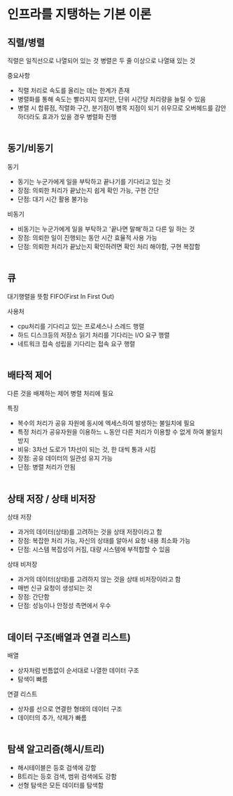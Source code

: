 # **인프라를 지탱하는 기본 이론**


## 직렬/병렬
직렬은 일직선으로 나열되어 있는 것
병렬은 두 줄 이상으로 나열돼 있는 것

중요사항
- 직렬 처리로 속도를 올리는 데는 한계가 존재
- 병렬화를 통해 속도는 빨라지지 않지만, 단위 시간당 처리량을 늘릴 수 있음
- 병렬 시 합류점, 직렬화 구간, 분기점이 병목 지점이 되기 쉬우므로 오버헤드를 감안하더라도 효과가 있을 경우 병렬화 진행
<br></br>

## 동기/비동기
동기
- 동기는 누군가에게 일을 부탁하고 끝나기를 기다리고 있는 것
- 장점: 의뢰한 처리가 끝났는지 쉽게 확인 가능, 구현 간단
- 단점: 대기 시간 활용 불가능

비동기
- 비동기는 누군가에게 일을 부탁하고 '끝나면 말해'하고 다른 일 하는 것
- 장점: 의뢰한 일이 진행되는 동안 시간 효율적 사용 가능
- 단점: 의뢰한 처리가 끝났는지 확인하려면 확인 처리 해야함, 구현 복잡함
<br></br>

## 큐
대기행렬을 뜻함
FIFO(First In First Out)

사용처
- cpu처리를 기다리고 있는 프로세스나 스레드 행렬
- 하드 디스크등의 저장소 읽기 처리를 기다리는 I/O 요구 행렬
- 네트워크 접속 성립을 기다리는 접속 요구 행렬
<br></br>

## 배타적 제어
다른 것을 배제하는 제어
병렬 처리에 필요

특징
- 복수의 처리가 공유 자원에 동시에 엑세스하여 발생하는 불일치에 필요
- 특정 처리가 공유자원을 이용하느 ㄴ동안 다른 처리가 이용할 수 없게 하여 불일치 방지
- 비유: 3차선 도로가 1차선이 되는 것, 한 대씩 통과 시킴
- 장점: 공유 데이터의 일관성 유지 가능
- 단점: 병렬 처리가 안됨
<br></br>

## 상태 저장 / 상태 비저장
상태 저장
- 과거의 데이터(상태)를 고려하는 것을 상태 저장이라고 함
- 장점: 복잡한 처리 가능, 자신의 상태를 알아서 요청 내용 최소화 가능
- 단점: 시스템 복잡성이 커짐, 대량 시스템에 부적합할 수 있음

상태 비저장
- 과거의 데이터(상태)를 고려하지 않는 것을 상태 비저장이라고 함
- 매번 신규 요청이 생성되는 것
- 장점: 간단함
- 단점: 성능이나 안정성 측면에서 우수
<br></br>

## 데이터 구조(배열과 연결 리스트)
배열
- 상자처럼 빈틈없이 순서대로 나열한 데이터 구조
- 탐색이 빠름

연결 리스트
- 상자를 선으로 연결한 형태의 데이터 구조
- 데이터의 추가, 삭제가 빠름
<br></br>

## 탐색 알고리즘(해시/트리)
- 해시테이블은 등호 검색에 강함
- B트리는 등호 검색, 범위 검색에도 강함
- 선형 탐색은 모든 데이터를 탐색함
<br></br>
